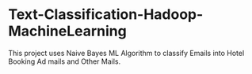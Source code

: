 # Text-Classification-Hadoop-MachineLearning
This project uses Naive Bayes ML Algorithm to classify Emails into Hotel Booking Ad mails and Other Mails. 
